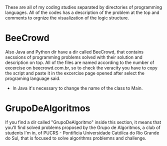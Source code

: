 These are all of my coding studies separated by directories of programming languages.
All of the codes has a description of the problem at the top and comments to orgnize the visualization of the logic structure.

# BeeCrowd
Also Java and Python dir have a dir called BeeCrowd, that contains secssions of programming problems solved with their solution and description on top. All of the files are named according to the number of excercise on beecrowd.com.br, so to check the veracity you have to copy the script and paste it in the excercise page opened after select the programing language said.
* In Java it's necessary to change the name of the class to Main.

# GrupoDeAlgoritmos
If you find a dir called "GrupoDeAlgoritmo" inside this section, it means that you'll find solved problems proposed by the Grupo de Algoritmos, a club of students I'm in, of PUCRS - Pontifícia Universidade Católica do Rio Grande do Sul, that is focused to solve algorithms problemns and challenge.
